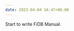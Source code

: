 ```yaml
---
date: 2023-04-04 16:47+08:00
---
```


Start to write FiDB Manual.

<readonlylink href="../manual.json" />
